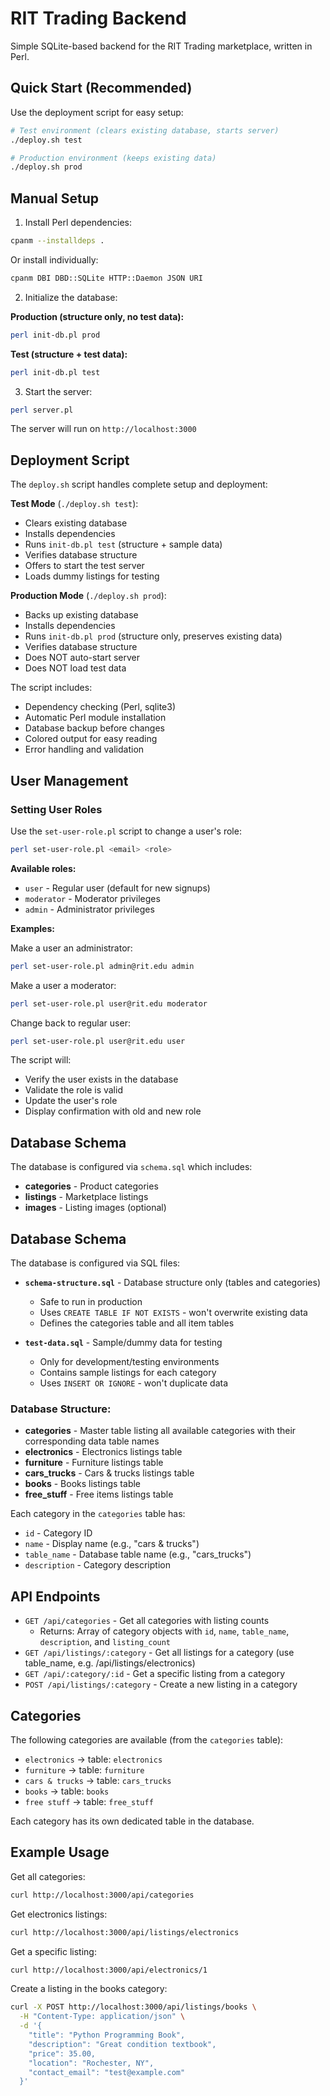 # RIT Trading Backend

Simple SQLite-based backend for the RIT Trading marketplace, written in Perl.

## Quick Start (Recommended)

Use the deployment script for easy setup:

```bash
# Test environment (clears existing database, starts server)
./deploy.sh test

# Production environment (keeps existing data)
./deploy.sh prod
```

## Manual Setup

1. Install Perl dependencies:
```bash
cpanm --installdeps .
```

Or install individually:
```bash
cpanm DBI DBD::SQLite HTTP::Daemon JSON URI
```

2. Initialize the database:

**Production (structure only, no test data):**
```bash
perl init-db.pl prod
```

**Test (structure + test data):**
```bash
perl init-db.pl test
```

3. Start the server:
```bash
perl server.pl
```

The server will run on `http://localhost:3000`

## Deployment Script

The `deploy.sh` script handles complete setup and deployment:

**Test Mode** (`./deploy.sh test`):
- Clears existing database
- Installs dependencies
- Runs `init-db.pl test` (structure + sample data)
- Verifies database structure
- Offers to start the test server
- Loads dummy listings for testing

**Production Mode** (`./deploy.sh prod`):
- Backs up existing database
- Installs dependencies
- Runs `init-db.pl prod` (structure only, preserves existing data)
- Verifies database structure
- Does NOT auto-start server
- Does NOT load test data

The script includes:
- Dependency checking (Perl, sqlite3)
- Automatic Perl module installation
- Database backup before changes
- Colored output for easy reading
- Error handling and validation

## User Management

### Setting User Roles

Use the `set-user-role.pl` script to change a user's role:

```bash
perl set-user-role.pl <email> <role>
```

**Available roles:**
- `user` - Regular user (default for new signups)
- `moderator` - Moderator privileges
- `admin` - Administrator privileges

**Examples:**

Make a user an administrator:
```bash
perl set-user-role.pl admin@rit.edu admin
```

Make a user a moderator:
```bash
perl set-user-role.pl user@rit.edu moderator
```

Change back to regular user:
```bash
perl set-user-role.pl user@rit.edu user
```

The script will:
- Verify the user exists in the database
- Validate the role is valid
- Update the user's role
- Display confirmation with old and new role

## Database Schema

The database is configured via `schema.sql` which includes:

- **categories** - Product categories
- **listings** - Marketplace listings
- **images** - Listing images (optional)

## Database Schema

The database is configured via SQL files:

- **`schema-structure.sql`** - Database structure only (tables and categories)
  - Safe to run in production
  - Uses `CREATE TABLE IF NOT EXISTS` - won't overwrite existing data
  - Defines the categories table and all item tables
  
- **`test-data.sql`** - Sample/dummy data for testing
  - Only for development/testing environments
  - Contains sample listings for each category
  - Uses `INSERT OR IGNORE` - won't duplicate data

### Database Structure:

- **categories** - Master table listing all available categories with their corresponding data table names
- **electronics** - Electronics listings table
- **furniture** - Furniture listings table
- **cars_trucks** - Cars & trucks listings table
- **books** - Books listings table
- **free_stuff** - Free items listings table

Each category in the `categories` table has:
- `id` - Category ID
- `name` - Display name (e.g., "cars & trucks")
- `table_name` - Database table name (e.g., "cars_trucks")
- `description` - Category description

## API Endpoints

- `GET /api/categories` - Get all categories with listing counts
  - Returns: Array of category objects with `id`, `name`, `table_name`, `description`, and `listing_count`
- `GET /api/listings/:category` - Get all listings for a category (use table_name, e.g. /api/listings/electronics)
- `GET /api/:category/:id` - Get a specific listing from a category
- `POST /api/listings/:category` - Create a new listing in a category

## Categories

The following categories are available (from the `categories` table):
- `electronics` → table: `electronics`
- `furniture` → table: `furniture`
- `cars & trucks` → table: `cars_trucks`
- `books` → table: `books`
- `free stuff` → table: `free_stuff`

Each category has its own dedicated table in the database.

## Example Usage

Get all categories:
```bash
curl http://localhost:3000/api/categories
```

Get electronics listings:
```bash
curl http://localhost:3000/api/listings/electronics
```

Get a specific listing:
```bash
curl http://localhost:3000/api/electronics/1
```

Create a listing in the books category:
```bash
curl -X POST http://localhost:3000/api/listings/books \
  -H "Content-Type: application/json" \
  -d '{
    "title": "Python Programming Book",
    "description": "Great condition textbook",
    "price": 35.00,
    "location": "Rochester, NY",
    "contact_email": "test@example.com"
  }'
```
